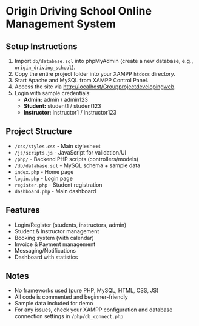 # Origin Driving School Online Management System

## Setup Instructions

1. Import `db/database.sql` into phpMyAdmin (create a new database, e.g., `origin_driving_school`).
2. Copy the entire project folder into your XAMPP `htdocs` directory.
3. Start Apache and MySQL from XAMPP Control Panel.
4. Access the site via [http://localhost/Groupprojectdevelopingweb](http://localhost/Groupprojectdevelopingweb).
5. Login with sample credentials:
   - **Admin:** admin / admin123
   - **Student:** student1 / student123
   - **Instructor:** instructor1 / instructor123

## Project Structure
- `/css/styles.css` - Main stylesheet
- `/js/scripts.js` - JavaScript for validation/UI
- `/php/` - Backend PHP scripts (controllers/models)
- `/db/database.sql` - MySQL schema + sample data
- `index.php` - Home page
- `login.php` - Login page
- `register.php` - Student registration
- `dashboard.php` - Main dashboard

## Features
- Login/Register (students, instructors, admin)
- Student & Instructor management
- Booking system (with calendar)
- Invoice & Payment management
- Messaging/Notifications
- Dashboard with statistics

## Notes
- No frameworks used (pure PHP, MySQL, HTML, CSS, JS)
- All code is commented and beginner-friendly
- Sample data included for demo
- For any issues, check your XAMPP configuration and database connection settings in `/php/db_connect.php`

